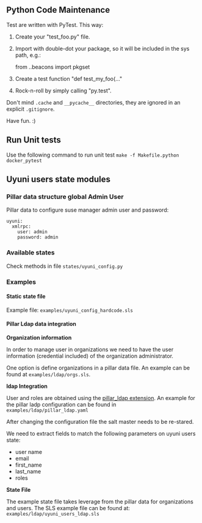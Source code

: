 ## Python Code Maintenance

Test are written with PyTest. This way:

1. Create your "test_foo.py" file.

2. Import with double-dot your package,
   so it will be included in the sys path, e.g.:

   from ..beacons import pkgset

3. Create a test function "def test_my_foo(..."

4. Rock-n-roll by simply calling "py.test".


Don't mind `.cache` and `__pycache__` directories,
they are ignored in an explicit `.gitignore`.

Have fun. :)

## Run Unit tests 

Use the following command to run unit test 
`make -f Makefile.python docker_pytest`

## Uyuni users state modules

### Pillar data structure global Admin User

Pillar data to configure suse manager admin user and password:
```
uyuni:
  xmlrpc:
    user: admin
    password: admin
```

### Available states 

Check methods in file `states/uyuni_config.py` 

### Examples

#### Static state file

Example file:
`examples/uyuni_config_hardcode.sls`

#### Pillar Ldap data integration

**Organization information**

In order to manage user in organizations we need to have the user information (credential included) 
of the organization administrator.

One option is define organizations in a pillar data file. An example can be found at `examples/ldap/orgs.sls`.

**ldap Integration**

User and roles are obtained using the [pillar_ldap extension](https://docs.saltstack.com/en/latest/ref/pillar/all/salt.pillar.pillar_ldap.html). 
An example for the pillar ladp configuration can be found in `examples/ldap/pillar_ldap.yaml`

After changing the configuration file the salt master needs to be re-stared.

We need to extract fields to match the following parameters on uyuni users state:
- user name
- email
- first_name
- last_name
- roles


**State File**

The example state file takes leverage from the pillar data for organizations and users.
The SLS example file can be found at: `examples/ldap/uyuni_users_ldap.sls`
